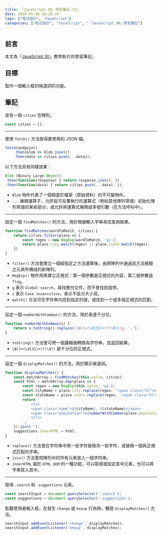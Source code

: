 ```yaml
---
title: 「JavaScript 30」學習筆記（六）
date: 2018-05-09 10:20:47
tags: ["程式設計", "JavaScript"]
categories: ["程式設計", "JavaScript", "「JavaScript 30」學習筆記"]
---
```


## 前言

本文為「[JavaScript 30](https://javascript30.com/)」教學影片的學習筆記。

## 目標

製作一個輸入框的候選詞的功能。

## 筆記

宣告一個 `cities` 空陣列。

```js
const cities = [];
```

---

使用 `fetch()` 方法取得要使用的 JSON 檔。

```js
fetch(endpoint)
    .then(blob => blob.json())
    .then(data => cities.push(...data));
```

以下方法具有同樣效果：

```js
Blob (Binary Large Object)
.then(function(response) { return response.json(); })
.then(function(data) { return cities.push(...data); });
```

- `Blob` 物件代表了一個相當於檔案（原始資料）的不可變物件。
- `...` 展開運算子，允許從可反覆執行的運算式（例如其他陣列常値）初始化陣列常値的某些部分，或允許將運算式展開成多個引數（在方法呼叫中）。

---

設定一個 `findMatches()` 的方法，用於根據輸入字串尋找查詢結果。

```js
function findMatches(wordToMatch, cities) {
    return cities.filter(place => {
        const regex = new RegExp(wordToMatch, 'gi');
        return place.city.match(regex) || place.state.match(regex);
    })
}
```

- `filter()` 方法會建立一個經指定之方法運算後，由原陣列中通過該方法檢驗之元素所構成的新陣列。
- `RegExp()` 物件用來建立正規式：第一個參數是正規式的內容，第二個參數是 `flag`。
- `g` 表示 `Global search`，尋找整份文件，而不會找到就停。
- `i` 表示 `Case insensitive`，表示不區分大小寫。
- `match()` 方法可在字符串内找到指定的値，或找到一个或多個正規式的匹配。

---

設定一個 `numberWithCommas()` 的方法，用於表達千分位。

```js
function numberWithCommas(x) {
    return x.toString().replace(/\B(?=(\d{3})+(?!\d))/g, ',');
}
```

- `toString()` 方法會可把一個邏輯値轉換為字符串，並返回結果。
- `\B(?=(\d{3})+(?!\d))` 是千分位的正規式。

---

設定一個 `displayMatches()` 的方法，用於顯示候選詞。

```js
function displayMatches() {
    const matchArray = findMatches(this.value, cities);
    const html = matchArray.map(place => {
        const regex = new RegExp(this.value, 'gi');
        const cityName = place.city.replace(regex, `<span class="hl">${this.value}</span>`);
        const stateName = place.state.replace(regex, `<span class="hl">${this.value}</span>`);
        return `
            <li>
            <span class="name">${cityName}, ${stateName}</span>
            <span class="population">${numberWithCommas(place.population)}</span>
            </li>
        `;
    }).join('');
    suggestions.innerHTML = html;
}
```

- `replace()` 方法會在字符串中用一些字符替換另一些字符，或替換一個與正規式匹配的字串。
- `join()` 方法會把陣列中的所有元素放入一個字符串。
- `innerHTML` 屬於 `HTML DOM` 的一種功能，可以取得或設定其中元素，也可以將字串寫入其中。

---

取得 `.search` 和 `.suggestions` 元素。

```js
const searchInput = document.querySelector('.search');
const suggestions = document.querySelector('.suggestions');
```

監聽使用者輸入框，在發生 `change` 或 `keyup` 行為時，觸發 `displayMatches()` 方法。

```js
searchInput.addEventListener('change', displayMatches);
searchInput.addEventListener('keyup', displayMatches);
```
